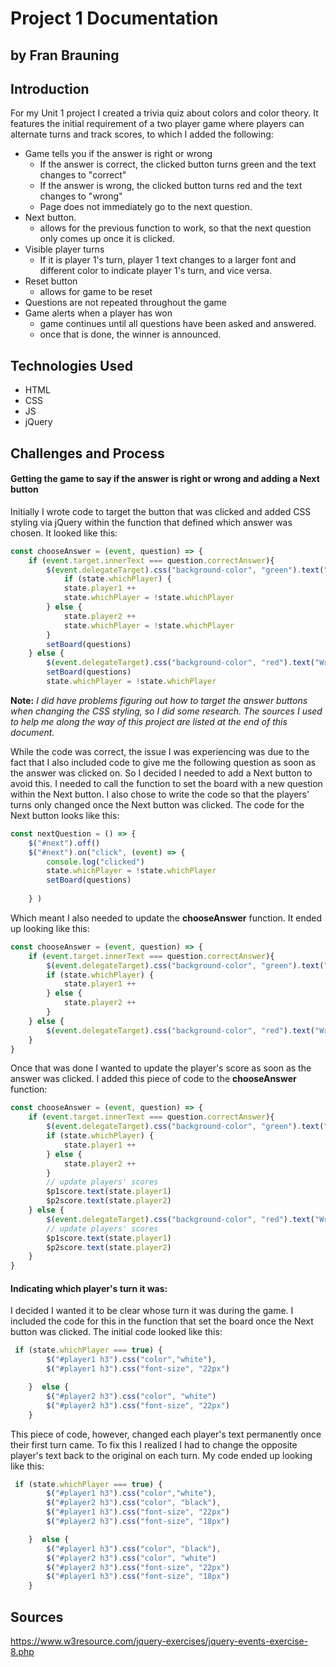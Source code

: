 # Project 1 Documentation
## by Fran Brauning

## Introduction

For my Unit 1 project I created a trivia quiz about colors and color theory. It features the initial requirement of a two player game where players can alternate turns and track scores, to which I added the following:

* Game tells you if the answer is right or wrong
    + If the answer is correct, the clicked button turns green and the text changes to "correct"
    + If the answer is wrong, the clicked button turns red and the text changes to "wrong"
    + Page does not immediately go to the next question.
* Next button.
    + allows for the previous function to work, so that the next question only comes up once it is clicked.
* Visible player turns
    + If it is player 1's turn, player 1 text changes to a larger font and different color to indicate player 1's turn, and vice versa.
* Reset button
    + allows for game to be reset
* Questions are not repeated throughout the game
* Game alerts when a player has won
    + game continues until all questions have been asked and answered.
    + once that is done, the winner is announced.


## Technologies Used

- HTML
- CSS
- JS
- jQuery

## Challenges and Process

#### Getting the game to say if the answer is right or wrong and adding a Next button

Initially I wrote code to target the button that was clicked and added CSS styling via jQuery within the function that defined which answer was chosen. It looked like this:

```js
const chooseAnswer = (event, question) => {
    if (event.target.innerText === question.correctAnswer){
        $(event.delegateTarget).css("background-color", "green").text("Correct!");
            if (state.whichPlayer) { 
            state.player1 ++
            state.whichPlayer = !state.whichPlayer
        } else {
            state.player2 ++
            state.whichPlayer = !state.whichPlayer
        }
        setBoard(questions)
    } else { 
        $(event.delegateTarget).css("background-color", "red").text("Wrong!")
        setBoard(questions)
        state.whichPlayer = !state.whichPlayer         
```
**Note:** _I did have problems figuring out how to target the answer buttons when changing the CSS styling, so I did some research. The sources I used to help me along the way of this project are listed at the end of this document._

While the code was correct, the issue I was experiencing was due to the fact that I also included code to give me the following question as soon as the answer was clicked on. So I decided I needed to add a Next button to avoid this. I needed to call the function to set the board with a new question within the Next button. I also chose to write the code so that the players' turns only changed once the Next button was clicked. The code for the Next button looks like this:

```js
const nextQuestion = () => {
    $("#next").off()
    $("#next").on("click", (event) => {
        console.log("clicked")
        state.whichPlayer = !state.whichPlayer
        setBoard(questions)
    
    } )
```

Which meant I also needed to update the **chooseAnswer** function. It ended up looking like this:

```js
const chooseAnswer = (event, question) => {
    if (event.target.innerText === question.correctAnswer){
        $(event.delegateTarget).css("background-color", "green").text("Correct!");
        if (state.whichPlayer) { 
            state.player1 ++
        } else {
            state.player2 ++
        }
    } else { 
        $(event.delegateTarget).css("background-color", "red").text("Wrong!")
    } 
}
```

Once that was done I wanted to update the player's score as soon as the answer was clicked. I added this piece of code to the **chooseAnswer** function:

```js
const chooseAnswer = (event, question) => {
    if (event.target.innerText === question.correctAnswer){
        $(event.delegateTarget).css("background-color", "green").text("Correct!");
        if (state.whichPlayer) { 
            state.player1 ++
        } else {
            state.player2 ++
        }
        // update players' scores
        $p1score.text(state.player1) 
        $p2score.text(state.player2)
    } else { 
        $(event.delegateTarget).css("background-color", "red").text("Wrong!")
        // update players' scores
        $p1score.text(state.player1) 
        $p2score.text(state.player2)    
    } 
}
```

#### Indicating which player's turn it was:

I decided I wanted it to be clear whose turn it was during the game. I included the code for this in the function that set the board once the Next button was clicked. The initial code looked like this:

```js
 if (state.whichPlayer === true) {
        $("#player1 h3").css("color","white"),
        $("#player1 h3").css("font-size", "22px")

    }  else {
        $("#player2 h3").css("color", "white")
        $("#player2 h3").css("font-size", "22px")
    }
```

This piece of code, however, changed each player's text permanently once their first turn came. To fix this I realized I had to change the opposite player's text back to the original on each turn. My code ended up looking like this:

```js
 if (state.whichPlayer === true) {
        $("#player1 h3").css("color","white"),
        $("#player2 h3").css("color", "black"),
        $("#player1 h3").css("font-size", "22px")
        $("#player2 h3").css("font-size", "18px")

    }  else {
        $("#player1 h3").css("color", "black"),
        $("#player2 h3").css("color", "white")
        $("#player2 h3").css("font-size", "22px")
        $("#player1 h3").css("font-size", "18px")
    }
```


## Sources

https://www.w3resource.com/jquery-exercises/jquery-events-exercise-8.php

